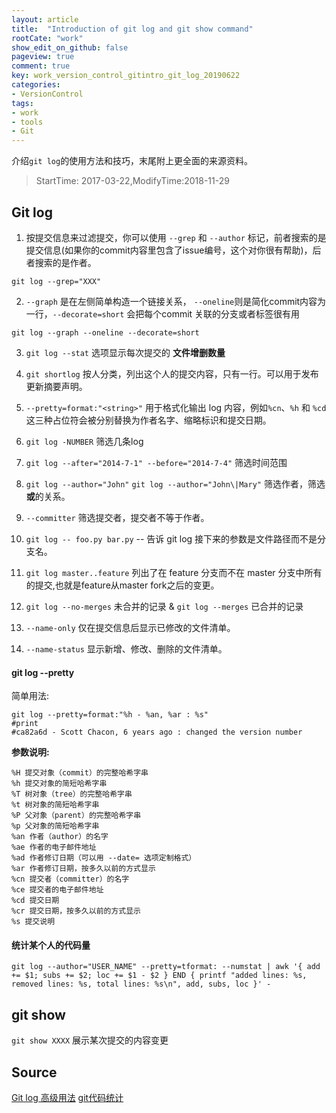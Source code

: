 ```yaml
---
layout: article
title:  "Introduction of git log and git show command"
rootCate: "work"
show_edit_on_github: false
pageview: true
comment: true
key: work_version_control_gitintro_git_log_20190622
categories:
- VersionControl
tags:
- work
- tools
- Git
---
```


介绍`git log`的使用方法和技巧，末尾附上更全面的来源资料。

<!---more--->
> StartTime: 2017-03-22,ModifyTime:2018-11-29

## Git log
1. 按提交信息来过滤提交，你可以使用 `--grep` 和 `--author` 标记，前者搜索的是提交信息(如果你的commit内容里包含了issue编号，这个对你很有帮助)，后者搜索的是作者。
```
git log --grep="XXX"
```
2. `--graph` 是在左侧简单构造一个链接关系， `--oneline`则是简化commit内容为一行，`--decorate=short` 会把每个commit 关联的分支或者标签很有用
```
git log --graph --oneline --decorate=short
```
3. `git log --stat` 选项显示每次提交的 **文件增删数量**
4. `git shortlog` 按人分类，列出这个人的提交内容，只有一行。可以用于发布更新摘要声明。
5. `--pretty=format:"<string>"` 用于格式化输出 log 内容，例如`%cn`、`%h` 和 `%cd` 这三种占位符会被分别替换为作者名字、缩略标识和提交日期。

6. `git log -NUMBER`  筛选几条log
7. `git log --after="2014-7-1" --before="2014-7-4"` 筛选时间范围
8. `git log --author="John"`   `git log --author="John\|Mary"` 筛选作者，筛选**或**的关系。
9. `--committer`  筛选提交者，提交者不等于作者。
10.  `git log -- foo.py bar.py`  -- 告诉 git log 接下来的参数是文件路径而不是分支名。
11.  `git log master..feature`  列出了在 feature 分支而不在 master 分支中所有的提交,也就是feature从master fork之后的变更。
12. `git log --no-merges` 未合并的记录 & `git log --merges` 已合并的记录
13. `--name-only` 仅在提交信息后显示已修改的文件清单。
14. `--name-status` 显示新增、修改、删除的文件清单。

#### git log --pretty
简单用法:
```
git log --pretty=format:"%h - %an, %ar : %s"
#print
#ca82a6d - Scott Chacon, 6 years ago : changed the version number
```

**参数说明:**
```
%H 提交对象（commit）的完整哈希字串
%h 提交对象的简短哈希字串
%T 树对象（tree）的完整哈希字串
%t 树对象的简短哈希字串
%P 父对象（parent）的完整哈希字串
%p 父对象的简短哈希字串
%an 作者（author）的名字
%ae 作者的电子邮件地址
%ad 作者修订日期（可以用 --date= 选项定制格式）
%ar 作者修订日期，按多久以前的方式显示
%cn 提交者（committer）的名字
%ce 提交者的电子邮件地址
%cd 提交日期
%cr 提交日期，按多久以前的方式显示
%s 提交说明
```

#### 统计某个人的代码量
```
git log --author="USER_NAME" --pretty=tformat: --numstat | awk '{ add += $1; subs += $2; loc += $1 - $2 } END { printf "added lines: %s, removed lines: %s, total lines: %s\n", add, subs, loc }' -
```

## git show 
`git show XXXX`  展示某次提交的内容变更


## Source
[Git log 高级用法](https://github.com/geeeeeeeeek/git-recipes/wiki/5.3-Git-log-%E9%AB%98%E7%BA%A7%E7%94%A8%E6%B3%95)
[git代码统计](https://segmentfault.com/a/1190000008542123)